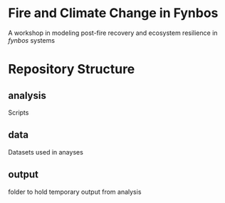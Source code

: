 Fire and Climate Change in Fynbos
=====

A workshop in modeling post-fire recovery and ecosystem resilience in _fynbos_ systems

# Repository Structure
## analysis
Scripts
## data
Datasets used in anayses
## output
folder to hold temporary output from analysis
